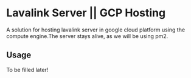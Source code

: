 # Lavalink Server || GCP Hosting

A solution for hosting lavalink server in google cloud platform using the compute engine.The server stays alive, as we will be using pm2.

## Usage

To be filled later!
